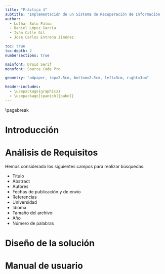 ```yaml
---
title: "Práctica 4"
subtitle: "Implementación de un Sistema de Recuperación de Información utilizando Lucene"
author:
  - Lothar Soto Palma
  - Daniel López García
  - Iván Calle Gil
  - José Carlos Entrena Jiménez

toc: true
toc-depth: 2
numbersections: true

mainfont: Droid Serif
monofont: Source Code Pro

geometry: "a4paper, top=2.5cm, bottom=2.5cm, left=3cm, right=3cm"

header-includes:
  - \usepackage{graphicx}
  - \usepackage[spanish]{babel}
---
```

\pagebreak

# Introducción

# Análisis de Requisitos

Hemos considerado los siguientes campos para realizar búsquedas:

* Título
* Abstract
* Autores
* Fechas de publicación y de envío
* Referencias
* Universidad
* Idioma
* Tamaño del archivo
* Año
* Número de palabras

# Diseño de la solución

# Manual de usuario
